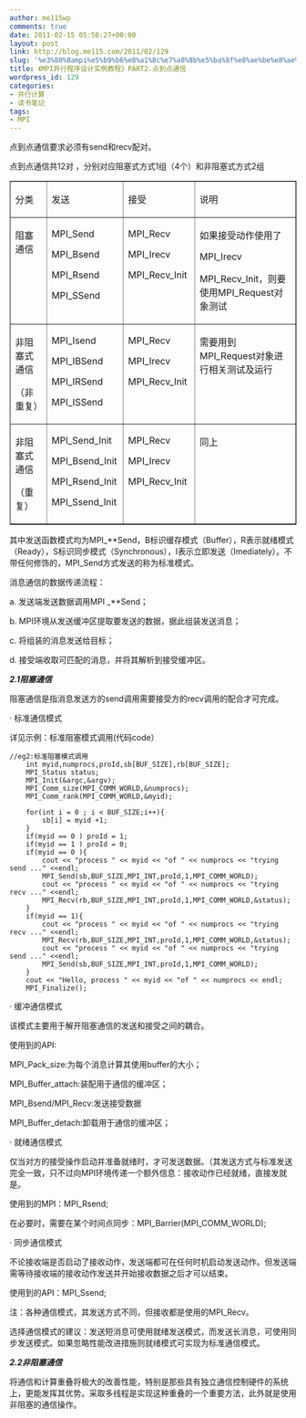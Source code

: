 ```yaml
---
author: me115wp
comments: true
date: 2011-02-15 05:50:27+00:00
layout: post
link: http://blog.me115.com/2011/02/129
slug: '%e3%80%8ampi%e5%b9%b6%e8%a1%8c%e7%a8%8b%e5%ba%8f%e8%ae%be%e8%ae%a1%e5%ae%9e%e4%be%8b%e6%95%99%e7%a8%8b%e3%80%8bpart2-%e7%82%b9%e5%88%b0%e7%82%b9%e9%80%9a%e4%bf%a1'
title: 《MPI并行程序设计实例教程》PART2.点到点通信
wordpress_id: 129
categories:
- 并行计算
- 读书笔记
tags:
- MPI
---
```


点到点通信要求必须有send和recv配对。

 

点到点通信共12对 ，分别对应阻塞式方式1组（4个）和非阻塞式方式2组    <table cellpadding="0" border="1" cellspacing="0" ><tbody >       <tr >         
<td width="129" valign="top" >           

分类

        
</td>          
<td width="132" valign="top" >           

发送

        
</td>          
<td width="138" valign="top" >           

接受

        
</td>          
<td width="385" valign="top" >           

说明

        
</td>       </tr>        <tr >         
<td width="129" valign="top" >           

阻塞通信

        
</td>          
<td width="132" valign="top" >           

MPI_Send

           

MPI_Bsend

           

MPI_Rsend

           

MPI_SSend

        
</td>          
<td width="138" valign="top" >           

MPI_Recv

           

MPI_Irecv

           

MPI_Recv_Init

        
</td>          
<td width="385" valign="top" >           

如果接受动作使用了

           

MPI_Irecv

           

MPI_Recv_Init，则要使用MPI_Request对象测试

        
</td>       </tr>        <tr >         
<td width="129" valign="top" >           

非阻塞式通信

           

（非重复）

        
</td>          
<td width="132" valign="top" >           

MPI_Isend

           

MPI_IBSend

           

MPI_IRSend

           

MPI_ISSend

        
</td>          
<td width="138" valign="top" >           

MPI_Recv

           

MPI_Irecv

           

MPI_Recv_Init

        
</td>          
<td width="385" valign="top" >           

需要用到MPI_Request对象进行相关测试及运行

        
</td>       </tr>        <tr >         
<td width="129" valign="top" >           

非阻塞式通信

           

（重复）

        
</td>          
<td width="132" valign="top" >           

MPI_Send_Init

           

MPI_Bsend_Init

           

MPI_Rsend_Init

           

MPI_Ssend_Init

        
</td>          
<td width="138" valign="top" >           

MPI_Recv

           

MPI_Irecv

           

MPI_Recv_Init

        
</td>          
<td width="385" valign="top" >           

同上

        
</td>       </tr>     </tbody></table>

 

其中发送函数模式均为MPI_**Send，B标识缓存模式（Buffer），R表示就绪模式（Ready），S标识同步模式（Synchronous），I表示立即发送（Imediately）。不带任何修饰的，MPI_Send方式发送的称为标准模式。

 

消息通信的数据传递流程：

 

a. 发送端发送数据调用MPI _**Send；

 

b. MPI环境从发送缓冲区提取要发送的数据，据此组装发送消息；

 

c. 将组装的消息发送给目标；

 

d. 接受端收取可匹配的消息，并将其解析到接受缓冲区。

 

_**2.1****阻塞通信******_

 

阻塞通信是指消息发送方的send调用需要接受方的recv调用的配合才可完成。

 

· 标准通信模式

 

详见示例：标准阻塞模式调用(代码code）

 
    
    //eg2:标准阻塞模式调用
        int myid,numprocs,proId,sb[BUF_SIZE],rb[BUF_SIZE];
        MPI_Status status;
        MPI_Init(&argc,&argv);
        MPI_Comm_size(MPI_COMM_WORLD,&numprocs);
        MPI_Comm_rank(MPI_COMM_WORLD,&myid); 
    
        for(int i = 0 ; i < BUF_SIZE;i++){
            sb[i] = myid +1;
        }
        if(myid == 0 ) proId = 1;
        if(myid == 1 ) proId = 0;
        if(myid == 0 ){
            cout << "process " << myid << "of " << numprocs << "trying send ..." <<endl;
            MPI_Send(sb,BUF_SIZE,MPI_INT,proId,1,MPI_COMM_WORLD);
            cout << "process " << myid << "of " << numprocs << "trying recv ..." <<endl;
            MPI_Recv(rb,BUF_SIZE,MPI_INT,proId,1,MPI_COMM_WORLD,&status);
        }
        if(myid == 1){
            cout << "process " << myid << "of " << numprocs << "trying recv ..." <<endl;
            MPI_Recv(rb,BUF_SIZE,MPI_INT,proId,1,MPI_COMM_WORLD,&status);
            cout << "process " << myid << "of " << numprocs << "trying send ..." <<endl;
            MPI_Send(sb,BUF_SIZE,MPI_INT,proId,1,MPI_COMM_WORLD);
        }
        cout << "Hello, process " << myid << "of " << numprocs << endl;
        MPI_Finalize();





· 缓冲通信模式





该模式主要用于解开阻塞通信的发送和接受之间的耦合。





使用到的API:





MPI_Pack_size:为每个消息计算其使用buffer的大小；





MPI_Buffer_attach:装配用于通信的缓冲区；





MPI_Bsend/MPI_Recv:发送接受数据





MPI_Buffer_detach:卸载用于通信的缓冲区；





· 就绪通信模式





仅当对方的接受操作启动并准备就绪时，才可发送数据。（其发送方式与标准发送完全一致，只不过向MPI环境传递一个额外信息：接收动作已经就绪，直接发就是。





使用到的MPI：MPI_Rsend;





在必要时，需要在某个时间点同步：MPI_Barrier(MPI_COMM_WORLD);





· 同步通信模式





不论接收端是否启动了接收动作，发送端都可在任何时机启动发送动作。但发送端需等待接收端的接收动作发送并开始接收数据之后才可以结束。





使用到的API：MPI_Ssend;





注：各种通信模式，其发送方式不同，但接收都是使用的MPI_Recv。





选择通信模式的建议：发送短消息可使用就绪发送模式，而发送长消息，可使用同步发送模式。如果忽略性能改进措施则就绪模式可实现为标准通信模式。





_**2.2****非阻塞通信******_





将通信和计算重叠将极大的改善性能，特别是那些具有独立通信控制硬件的系统上，更能发挥其优势。采取多线程是实现这种重叠的一个重要方法，此外就是使用非阻塞的通信操作。
